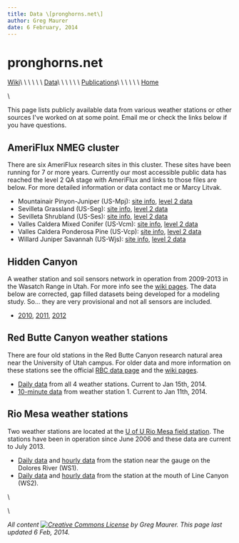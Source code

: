 ```yaml
---
title: Data \[pronghorns.net\]
author: Greg Maurer
date: 6 February, 2014
---
```


pronghorns.net
==============

<div id="banner"></div>

[Wiki](http://greg.pronghorns.net/wiki)\ \ \ \ \ \ 
[Data](http://greg.pronghorns.net/data.html)\ \ \ \ \ \ 
[Publications](http://greg.pronghorns.net/publications.html)\ \ \ \ \ \ 
[Home](http://greg.pronghorns.net/index.html)

\

This page lists publicly available data from various weather stations or other sources I've worked on at some point. Email me or check the links below if you have questions.


## AmeriFlux NMEG cluster

There are six AmeriFlux research sites in this cluster. These sites have been running for 7 or more years. Currently our most accessible public data has reached the level 2 QA stage with AmeriFlux and links to those files are below. For more detailed information or data contact me or Marcy Litvak.


* Mountainair Pinyon-Juniper (US-Mpj): [site info](http://ameriflux-data.lbl.gov:8080/SitePages/siteInfo.aspx?US-Mpj), [level 2 data](ftp://cdiac.ornl.gov/pub/ameriflux/data/Level2/Sites_ByName/Mountainair_Pinyon_Juniper_Woodland/)
* Sevilleta Grassland (US-Seg): [site info](http://ameriflux-data.lbl.gov:8080/SitePages/siteInfo.aspx?US-Seg), [level 2 data](ftp://cdiac.ornl.gov/pub/ameriflux/data/Level2/Sites_ByName/Sevilleta_Grassland/)
* Sevilleta Shrubland (US-Ses): [site info](http://ameriflux-data.lbl.gov:8080/SitePages/siteInfo.aspx?US-Ses), [level 2 data](ftp://cdiac.ornl.gov/pub/ameriflux/data/Level2/Sites_ByName/Sevilleta_Shrubland/)
* Valles Caldera Mixed Conifer (US-Vcm): [site info](http://ameriflux-data.lbl.gov:8080/SitePages/siteInfo.aspx?US-Vcm), [level 2 data](ftp://cdiac.ornl.gov/pub/ameriflux/data/Level2/Sites_ByName/Valles_Caldera_Mixed_Conifer/)
* Valles Caldera Ponderosa Pine (US-Vcp): [site info](http://ameriflux-data.lbl.gov:8080/SitePages/siteInfo.aspx?US-Vcp), [level 2 data](ftp://cdiac.ornl.gov/pub/ameriflux/data/Level2/Sites_ByName/Valles_Caldera_Ponderosa_Pine/)
* Willard Juniper Savannah (US-Wjs): [site info](http://ameriflux-data.lbl.gov:8080/SitePages/siteInfo.aspx?US-Wjs), [level 2 data](ftp://cdiac.ornl.gov/pub/ameriflux/data/Level2/Sites_ByName/Willard_Juniper_Savannah/)


## Hidden Canyon

A weather station and soil sensors network in operation from 2009-2013 in the Wasatch Range in Utah. For more info see the [wiki pages](http://greg.pronghorns.net/wiki/hiddencanyon:sitedescription). The data below are corrected, gap filled datasets being developed for a modeling study. So... they are very provisional and not all sensors are included.

-  [2010](./publicdata/2010SNOBALdata.csv), [2011](./publicdata/2011SNOBALdata.csv), [2012](./publicdata/2012SNOBALdata.csv) 


## Red Butte Canyon weather stations

There are four old stations in the Red Butte Canyon research natural area near the University of Utah campus. For older data and more information on these stations see the official [RBC data page](http://ecophys.utah.edu/download/Red_Butte_Weather/) and the [wiki pages](http://greg.pronghorns.net/wiki/redbutte:weatherstations).

-  [Daily data](./publicdata/RBWSall_140115.txt) from all 4 weather stations. Current to Jan 15th, 2014.
-  [10-minute data](./publicdata/RBWS1_highres_140111.txt) from weather station 1. Current to Jan 11th, 2014.

## Rio Mesa weather stations

Two weather stations are located at the [U of U Rio Mesa field station](http://riomesa.utah.edu/). The stations have been in operation since June 2006 and these data are current to July 2013.

-  [Daily data](./publicdata/GaugeStationWx1_Daily.dat) and [hourly data](./publicdata/GaugeStationWx1_QrtrHour.dat) from the station near the gauge on the Dolores River (WS1).
-  [Daily data](./publicdata/LineCanyonWx2_Daily.dat) and [hourly data](./publicdata/LineCanyonWx2_QrtrHour.dat) from the station at the mouth of Line Canyon (WS2).

\ 

\ 

*All content [![Creative Commons
License](http://i.creativecommons.org/l/by-sa/3.0/80x15.png)](http://creativecommons.org/licenses/by-sa/3.0/) by Greg Maurer. This page last updated 6 Feb, 2014.*
